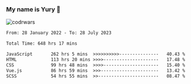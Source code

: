 ### My name is Yury 👋 
![codrwars](https://www.codewars.com/users/litury/badges/micro) 


<!--START_SECTION:waka-->

```txt
From: 28 January 2022 - To: 28 July 2023

Total Time: 648 hrs 17 mins

JavaScript       262 hrs 5 mins  >>>>>>>>>>---------------   40.43 %
HTML             113 hrs 20 mins >>>>---------------------   17.48 %
CSS              99 hrs 48 mins  >>>>---------------------   15.40 %
Vue.js           86 hrs 59 mins  >>>----------------------   13.42 %
SCSS             54 hrs 55 mins  >>-----------------------   08.47 %
```

<!--END_SECTION:waka-->

